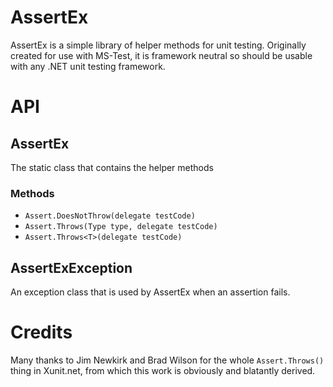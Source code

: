 # AssertEx 

AssertEx is a simple library of helper methods for unit testing.
Originally created for use with MS-Test, it is framework neutral so should be
usable with any .NET unit testing framework.

# API

## AssertEx 

The static class that contains the helper methods

### Methods

* `Assert.DoesNotThrow(delegate testCode)`
* `Assert.Throws(Type type, delegate testCode)`
* `Assert.Throws<T>(delegate testCode)`

## AssertExException 

An exception class that is used by AssertEx when an assertion fails.

# Credits

Many thanks to Jim Newkirk and Brad Wilson for the whole `Assert.Throws()` thing
in Xunit.net, from which this work is obviously and blatantly derived.